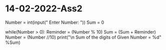 # 14-02-2022-Ass2
Number = int(input(" Enter  Number: "))
Sum = 0

while(Number > 0):
    Reminder = (Number % 10)
    Sum = (Sum + Reminder)
    Number = (Number //10)
print("\n Sum of the digits of Given Number = %d" %Sum)
